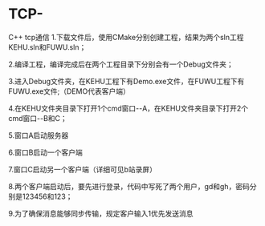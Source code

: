 # TCP-
C++ tcp通信
1.下载文件后，使用CMake分别创建工程，结果为两个sln工程KEHU.sln和FUWU.sln； 

2.编译工程，编译完成后在两个工程目录下分别会有一个Debug文件夹； 

3.进入Debug文件夹，在KEHU工程下有Demo.exe文件，在FUWU工程下有FUWU.exe文件;（DEMO代表客户端） 

4.在KEHU文件夹目录下打开1个cmd窗口--A，在KEHU文件夹目录下打开2个cmd窗口--B和C； 

5.窗口A启动服务器 
 
6.窗口B启动一个客户端 

7.窗口C启动另一个客户端（详细可见b站录屏） 

8.两个客户端启动后，要先进行登录，代码中写死了两个用户，gd和gh，密码分别是123456和123； 

9.为了确保消息能够同步传输，规定客户输入1优先发送消息 

